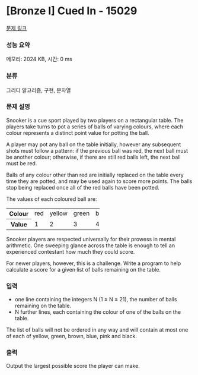 # [Bronze I] Cued In - 15029 

[문제 링크](https://www.acmicpc.net/problem/15029) 

### 성능 요약

메모리: 2024 KB, 시간: 0 ms

### 분류

그리디 알고리즘, 구현, 문자열

### 문제 설명

<p>Snooker is a cue sport played by two players on a rectangular table. The players take turns to pot a series of balls of varying colours, where each colour represents a distinct point value for potting the ball.</p>

<p>A player may pot any ball on the table initially, however any subsequent shots must follow a pattern: if the previous ball was red, the next ball must be another colour; otherwise, if there are still red balls left, the next ball must be red.</p>

<p>Balls of any colour other than red are initially replaced on the table every time they are potted, and may be used again to score more points. The balls stop being replaced once all of the red balls have been potted.</p>

<p>The values of each coloured ball are:</p>

<table class="table table-bordered" style="width:50%">
	<tbody>
		<tr>
			<th>Colour</th>
			<td>red</td>
			<td>yellow</td>
			<td>green</td>
			<td>brown</td>
			<td>blue</td>
			<td>pink</td>
			<td>black</td>
		</tr>
		<tr>
			<th>Value</th>
			<td>1</td>
			<td>2</td>
			<td>3</td>
			<td>4</td>
			<td>5</td>
			<td>6</td>
			<td>7</td>
		</tr>
	</tbody>
</table>

<p>Snooker players are respected universally for their prowess in mental arithmetic. One sweeping glance across the table is enough to tell an experienced contestant how much they could score.</p>

<p>For newer players, however, this is a challenge. Write a program to help calculate a score for a given list of balls remaining on the table.</p>

### 입력 

 <ul>
	<li>one line containing the integers N (1 ≤ N ≤ 21), the number of balls remaining on the table.</li>
	<li>N further lines, each containing the colour of one of the balls on the table.</li>
</ul>

<p>The list of balls will not be ordered in any way and will contain at most one of each of yellow, green, brown, blue, pink and black.</p>

### 출력 

 <p>Output the largest possible score the player can make.</p>

